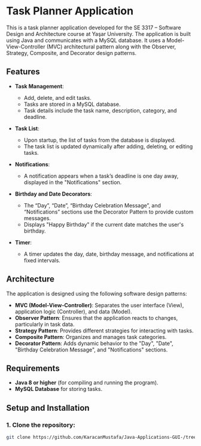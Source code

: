 # Task Planner Application

This is a task planner application developed for the SE 3317 – Software Design and Architecture course at Yaşar University. The application is built using Java and communicates with a MySQL database. It uses a Model-View-Controller (MVC) architectural pattern along with the Observer, Strategy, Composite, and Decorator design patterns.

## Features

- **Task Management**: 
  - Add, delete, and edit tasks.
  - Tasks are stored in a MySQL database.
  - Task details include the task name, description, category, and deadline.
  
- **Task List**: 
  - Upon startup, the list of tasks from the database is displayed.
  - The task list is updated dynamically after adding, deleting, or editing tasks.

- **Notifications**: 
  - A notification appears when a task’s deadline is one day away, displayed in the "Notifications" section.
  
- **Birthday and Date Decorators**: 
  - The “Day”, “Date”, “Birthday Celebration Message”, and “Notifications” sections use the Decorator Pattern to provide custom messages.
  - Displays "Happy Birthday" if the current date matches the user's birthday.

- **Timer**: 
  - A timer updates the day, date, birthday message, and notifications at fixed intervals.

## Architecture

The application is designed using the following software design patterns:
- **MVC (Model-View-Controller)**: Separates the user interface (View), application logic (Controller), and data (Model).
- **Observer Pattern**: Ensures that the application reacts to changes, particularly in task data.
- **Strategy Pattern**: Provides different strategies for interacting with tasks.
- **Composite Pattern**: Organizes and manages task categories.
- **Decorator Pattern**: Adds dynamic behavior to the "Day", "Date", "Birthday Celebration Message", and "Notifications" sections.

## Requirements

- **Java 8 or higher** (for compiling and running the program).
- **MySQL Database** for storing tasks.

## Setup and Installation

### 1. Clone the repository:
```bash
git clone https://github.com/KaracanMustafa/Java-Applications-GUI-/tree/main/TaskPlannerProject.git
